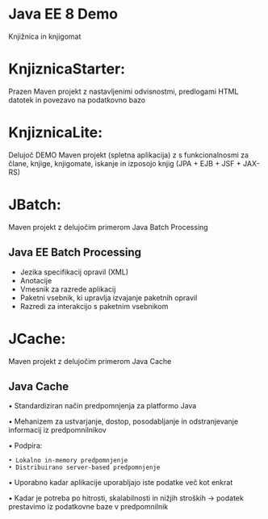 # Java EE 8 Demo
Knjižnica in knjigomat

# KnjiznicaStarter:
Prazen Maven projekt z nastavljenimi odvisnostmi, predlogami HTML datotek in povezavo na podatkovno bazo

# KnjiznicaLite:
Delujoč DEMO Maven projekt (spletna aplikacija) z s funkcionalnosmi za člane, knjige, knjigomate, iskanje in izposojo knjig (JPA + EJB + JSF + JAX-RS)

# JBatch:

Maven projekt z delujočim primerom Java Batch Processing

## Java EE Batch Processing

- Jezika specifikacij opravil (XML)
- Anotacije
- Vmesnik za razrede aplikacij
- Paketni vsebnik, ki upravlja izvajanje paketnih opravil
- Razredi za interakcijo s paketnim vsebnikom

# JCache:

Maven projekt z delujočim primerom Java Cache

## Java Cache

• Standardiziran način predpomnjenja za platformo Java

• Mehanizem za ustvarjanje, dostop, posodabljanje in odstranjevanje
  informacij iz predpomnilnikov
  
• Podpira:

	• Lokalno in-memory predpomnjenje
	• Distribuirano server-based predpomnjenje
	
• Uporabno kadar aplikacije uporabljajo iste podatke več kot enkrat

• Kadar je potreba po hitrosti, skalabilnosti in nižjih stroških -> podatek
  prestavimo iz podatkovne baze v predpomnilnik
